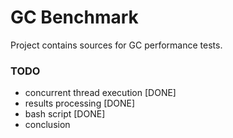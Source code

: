 # GC Benchmark
Project contains sources for GC performance tests.
### TODO
- concurrent thread execution [DONE]
- results processing [DONE]
- bash script [DONE]
- conclusion
